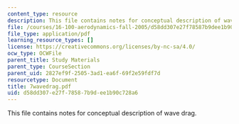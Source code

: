 ```yaml
---
content_type: resource
description: This file contains notes for conceptual description of wave drag.
file: /courses/16-100-aerodynamics-fall-2005/d58dd307e27f78587b9dee1b90c728a6_7wavedrag.pdf
file_type: application/pdf
learning_resource_types: []
license: https://creativecommons.org/licenses/by-nc-sa/4.0/
ocw_type: OCWFile
parent_title: Study Materials
parent_type: CourseSection
parent_uid: 2827ef9f-2505-3ad1-ea6f-69f2e59fdf7d
resourcetype: Document
title: 7wavedrag.pdf
uid: d58dd307-e27f-7858-7b9d-ee1b90c728a6
---
```

This file contains notes for conceptual description of wave drag.